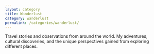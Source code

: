 ```yaml
---
layout: category
title: Wanderlust
category: wanderlust
permalink: /categories/wanderlust/
---
```


Travel stories and observations from around the world. My adventures, cultural discoveries, and the unique perspectives gained from exploring different places.